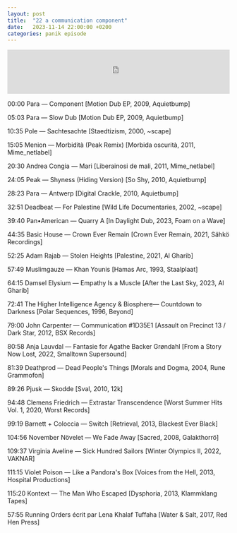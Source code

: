 ```yaml
---
layout: post
title:  "22 a communication component"
date:   2023-11-14 22:00:00 +0200
categories: panik episode
---
```

<iframe height="100" width="100%" scrolling="no" frameborder="no" src="https://www.radiopanik.org/emissions/oorsmeer/22-a-communicatin-component/embed/16786/" ></iframe>


00:00 Para — Component [Motion Dub EP, 2009, Aquietbump]

05:03 Para — Slow Dub [Motion Dub EP, 2009, Aquietbump]

10:35 Pole — Sachtesachte [Staedtizism, 2000, ~scape]

15:05 Menion — Morbidità (Peak Remix) [Morbida oscurità, 2011, Mime_netlabel]

20:30  Andrea Congia — Mari [Liberainosi de mali, 2011, Mime_netlabel]

24:05 Peak — Shyness (Hiding Version) [So Shy, 2010, Aquietbump]

28:23 Para — Antwerp [Digital Crackle, 2010, Aquietbump]

32:51 Deadbeat — For Palestine [Wild Life Documentaries, 2002, ~scape]

39:40 Pan•American — Quarry A [In Daylight Dub, 2023, Foam on a Wave]

44:35 Basic House — Crown Ever Remain [Crown Ever Remain, 2021, Sähkö Recordings]

52:25 Adam Rajab — Stolen Heights [Palestine, 2021, Al Gharib]

57:49 Muslimgauze — Khan Younis [Hamas Arc, 1993, Staalplaat]

64:15 Damsel Elysium — Empathy Is a Muscle [After the Last Sky, 2023, Al Gharib]

72:41 The Higher Intelligence Agency & Biosphere— Countdown to Darkness [Polar Sequences, 1996, Beyond]

79:00 John Carpenter — Communication #1D35E1 [Assault on Precinct 13 / Dark Star, 2012, BSX Records]

80:58 Anja Lauvdal — Fantasie for Agathe Backer Grøndahl [From a Story Now Lost, 2022, Smalltown Supersound]

81:39 Deathprod — Dead People's Things [Morals and Dogma, 2004, Rune Grammofon]

89:26 Pjusk — Skodde [Sval, 2010, 12k]

94:48 Clemens Friedrich — Extrastar Transcendence [Worst Summer Hits Vol. 1, 2020, Worst Records]

99:19 Barnett + Coloccia — Switch [Retrieval, 2013, Blackest Ever Black]

104:56 November Növelet — We Fade Away [Sacred, 2008, Galakthorrö]

109:37 Virginia Aveline — Sick Hundred Sailors [Winter Olympics II, 2022, VAKNAR]

111:15 Violet Poison — Like a Pandora's Box [Voices from the Hell, 2013, Hospital Productions]

115:20 Kontext — The Man Who Escaped [Dysphoria, 2013, Klammklang Tapes]



57:55 Running Orders écrit par Lena Khalaf Tuffaha [Water & Salt, 2017, Red Hen Press]
